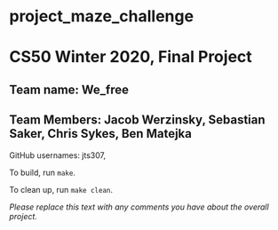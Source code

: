 # project_maze_challenge
# CS50 Winter 2020, Final Project

## Team name: We_free
## Team Members: Jacob Werzinsky, Sebastian Saker, Chris Sykes, Ben Matejka

GitHub usernames: jts307, 

To build, run `make`.

To clean up, run `make clean`.

*Please replace this text with any comments you have about the overall project.*
